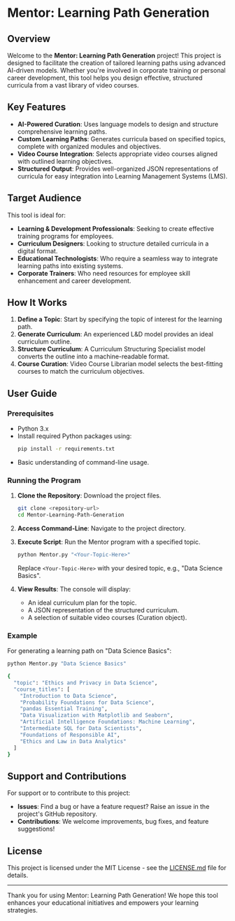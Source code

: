 # Mentor: Learning Path Generation

## Overview

Welcome to the **Mentor: Learning Path Generation** project! This project is designed to facilitate the creation of tailored learning paths using advanced AI-driven models. Whether you're involved in corporate training or personal career development, this tool helps you design effective, structured curricula from a vast library of video courses.

## Key Features

- **AI-Powered Curation**: Uses language models to design and structure comprehensive learning paths.
- **Custom Learning Paths**: Generates curricula based on specified topics, complete with organized modules and objectives.
- **Video Course Integration**: Selects appropriate video courses aligned with outlined learning objectives.
- **Structured Output**: Provides well-organized JSON representations of curricula for easy integration into Learning Management Systems (LMS).

## Target Audience

This tool is ideal for:

- **Learning & Development Professionals**: Seeking to create effective training programs for employees.
- **Curriculum Designers**: Looking to structure detailed curricula in a digital format.
- **Educational Technologists**: Who require a seamless way to integrate learning paths into existing systems.
- **Corporate Trainers**: Who need resources for employee skill enhancement and career development.

## How It Works

1. **Define a Topic**: Start by specifying the topic of interest for the learning path.
2. **Generate Curriculum**: An experienced L&D model provides an ideal curriculum outline.
3. **Structure Curriculum**: A Curriculum Structuring Specialist model converts the outline into a machine-readable format.
4. **Course Curation**: Video Course Librarian model selects the best-fitting courses to match the curriculum objectives.

## User Guide

### Prerequisites

- Python 3.x
- Install required Python packages using: 
  ```bash
  pip install -r requirements.txt
  ```
- Basic understanding of command-line usage.

### Running the Program

1. **Clone the Repository**: Download the project files.
   ```bash
   git clone <repository-url>
   cd Mentor-Learning-Path-Generation
   ```

2. **Access Command-Line**: Navigate to the project directory.

3. **Execute Script**: Run the Mentor program with a specified topic.
   ```bash
   python Mentor.py "<Your-Topic-Here>"
   ```
   Replace `<Your-Topic-Here>` with your desired topic, e.g., "Data Science Basics".

4. **View Results**: The console will display:
   - An ideal curriculum plan for the topic.
   - A JSON representation of the structured curriculum.
   - A selection of suitable video courses (Curation object).

### Example

For generating a learning path on "Data Science Basics":
```bash
python Mentor.py "Data Science Basics"

{
  "topic": "Ethics and Privacy in Data Science",
  "course_titles": [
    "Introduction to Data Science",
    "Probability Foundations for Data Science",
    "pandas Essential Training",
    "Data Visualization with Matplotlib and Seaborn",
    "Artificial Intelligence Foundations: Machine Learning",
    "Intermediate SQL for Data Scientists",
    "Foundations of Responsible AI",
    "Ethics and Law in Data Analytics"
  ]
}
```
## Support and Contributions

For support or to contribute to this project:

- **Issues**: Find a bug or have a feature request? Raise an issue in the project's GitHub repository.
- **Contributions**: We welcome improvements, bug fixes, and feature suggestions!

## License

This project is licensed under the MIT License - see the [LICENSE.md](LICENSE.md) file for details.

---

Thank you for using Mentor: Learning Path Generation! We hope this tool enhances your educational initiatives and empowers your learning strategies.
